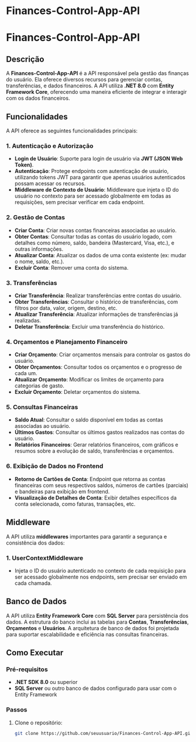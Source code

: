 # Finances-Control-App-API

# Finances-Control-App-API

## Descrição

A **Finances-Control-App-API** é a API responsável pela gestão das finanças do usuário. Ela oferece diversos recursos para gerenciar contas, transferências, e dados financeiros. A API utiliza **.NET 8.0** com **Entity Framework Core**, oferecendo uma maneira eficiente de integrar e interagir com os dados financeiros.

## Funcionalidades

A API oferece as seguintes funcionalidades principais:

### 1. **Autenticação e Autorização**
   - **Login de Usuário**: Suporte para login de usuário via **JWT (JSON Web Token)**.
   - **Autenticação**: Protege endpoints com autenticação de usuário, utilizando tokens JWT para garantir que apenas usuários autenticados possam acessar os recursos.
   - **Middleware de Contexto de Usuário**: Middleware que injeta o ID do usuário no contexto para ser acessado globalmente em todas as requisições, sem precisar verificar em cada endpoint.

### 2. **Gestão de Contas**
   - **Criar Conta**: Criar novas contas financeiras associadas ao usuário.
   - **Obter Contas**: Consultar todas as contas do usuário logado, com detalhes como número, saldo, bandeira (Mastercard, Visa, etc.), e outras informações.
   - **Atualizar Conta**: Atualizar os dados de uma conta existente (ex: mudar o nome, saldo, etc.).
   - **Excluir Conta**: Remover uma conta do sistema.

### 3. **Transferências**
   - **Criar Transferência**: Realizar transferências entre contas do usuário.
   - **Obter Transferências**: Consultar o histórico de transferências, com filtros por data, valor, origem, destino, etc.
   - **Atualizar Transferência**: Atualizar informações de transferências já realizadas.
   - **Deletar Transferência**: Excluir uma transferência do histórico.

### 4. **Orçamentos e Planejamento Financeiro**
   - **Criar Orçamento**: Criar orçamentos mensais para controlar os gastos do usuário.
   - **Obter Orçamentos**: Consultar todos os orçamentos e o progresso de cada um.
   - **Atualizar Orçamento**: Modificar os limites de orçamento para categorias de gasto.
   - **Excluir Orçamento**: Deletar orçamentos do sistema.

### 5. **Consultas Financeiras**
   - **Saldo Atual**: Consultar o saldo disponível em todas as contas associadas ao usuário.
   - **Últimos Gastos**: Consultar os últimos gastos realizados nas contas do usuário.
   - **Relatórios Financeiros**: Gerar relatórios financeiros, com gráficos e resumos sobre a evolução de saldo, transferências e orçamentos.

### 6. **Exibição de Dados no Frontend**
   - **Retorno de Cartões de Conta**: Endpoint que retorna as contas financeiras com seus respectivos saldos, números de cartões (parciais) e bandeiras para exibição em frontend.
   - **Visualização de Detalhes de Conta**: Exibir detalhes específicos da conta selecionada, como faturas, transações, etc.



## Middleware

A API utiliza **middlewares** importantes para garantir a segurança e consistência dos dados:

### 1. **UserContextMiddleware**
   - Injeta o ID do usuário autenticado no contexto de cada requisição para ser acessado globalmente nos endpoints, sem precisar ser enviado em cada chamada.

## Banco de Dados

A API utiliza **Entity Framework Core** com **SQL Server** para persistência dos dados. A estrutura do banco inclui as tabelas para **Contas**, **Transferências**, **Orçamentos** e **Usuários**. A arquitetura de banco de dados foi projetada para suportar escalabilidade e eficiência nas consultas financeiras.

## Como Executar

### Pré-requisitos
- **.NET SDK 8.0** ou superior
- **SQL Server** ou outro banco de dados configurado para usar com o Entity Framework

### Passos

1. Clone o repositório:
   ```bash
   git clone https://github.com/seuusuario/Finances-Control-App-API.git
